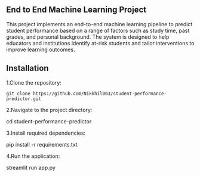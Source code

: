 ## End to End Machine Learning Project

This project implements an end-to-end machine learning pipeline to predict student performance based on a range of factors such as study time, past grades, and personal background. The system is designed to help educators and institutions identify at-risk students and tailor interventions to improve learning outcomes.

## Installation

1.Clone the repository:

    git clone https://github.com/Nikkhil003/student-performance-predictor.git

2.Navigate to the project directory:

cd student-performance-predictor

3.Install required dependencies:

pip install -r requirements.txt

4.Run the application:

streamlit run app.py
